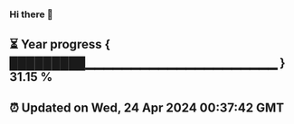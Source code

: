 ### Hi there 👋
⏳ Year progress { █████████▁▁▁▁▁▁▁▁▁▁▁▁▁▁▁▁▁▁▁▁▁ } 31.15 %
---
⏰ Updated on Wed, 24 Apr 2024 00:37:42 GMT
---
